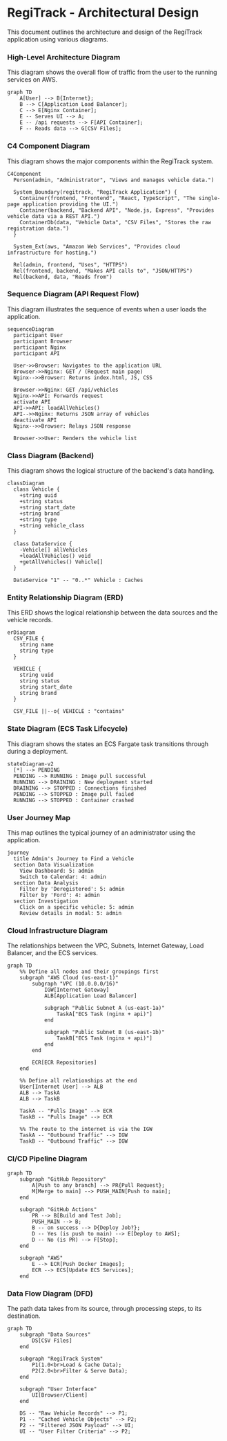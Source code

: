 # RegiTrack - Architectural Design

This document outlines the architecture and design of the RegiTrack application using various diagrams.

### High-Level Architecture Diagram

This diagram shows the overall flow of traffic from the user to the running services on AWS.

```mermaid
graph TD
    A[User] --> B{Internet};
    B --> C[Application Load Balancer];
    C --> E[Nginx Container];
    E -- Serves UI --> A;
    E -- /api requests --> F[API Container];
    F -- Reads data --> G[CSV Files];
```

### C4 Component Diagram

This diagram shows the major components within the RegiTrack system.

```mermaid
C4Component
  Person(admin, "Administrator", "Views and manages vehicle data.")
  
  System_Boundary(regitrack, "RegiTrack Application") {
    Container(frontend, "Frontend", "React, TypeScript", "The single-page application providing the UI.")
    Container(backend, "Backend API", "Node.js, Express", "Provides vehicle data via a REST API.")
    ContainerDb(data, "Vehicle Data", "CSV Files", "Stores the raw registration data.")
  }
  
  System_Ext(aws, "Amazon Web Services", "Provides cloud infrastructure for hosting.")

  Rel(admin, frontend, "Uses", "HTTPS")
  Rel(frontend, backend, "Makes API calls to", "JSON/HTTPS")
  Rel(backend, data, "Reads from")
```

### Sequence Diagram (API Request Flow)

This diagram illustrates the sequence of events when a user loads the application.

```mermaid
sequenceDiagram
  participant User
  participant Browser
  participant Nginx
  participant API
  
  User->>Browser: Navigates to the application URL
  Browser->>Nginx: GET / (Request main page)
  Nginx-->>Browser: Returns index.html, JS, CSS
  
  Browser->>Nginx: GET /api/vehicles
  Nginx->>API: Forwards request
  activate API
  API->>API: loadAllVehicles()
  API-->>Nginx: Returns JSON array of vehicles
  deactivate API
  Nginx-->>Browser: Relays JSON response
  
  Browser->>User: Renders the vehicle list
```

### Class Diagram (Backend)

This diagram shows the logical structure of the backend's data handling.

```mermaid
classDiagram
  class Vehicle {
    +string uuid
    +string status
    +string start_date
    +string brand
    +string type
    +string vehicle_class
  }

  class DataService {
    -Vehicle[] allVehicles
    +loadAllVehicles() void
    +getAllVehicles() Vehicle[]
  }
  
  DataService "1" -- "0..*" Vehicle : Caches
```

### Entity Relationship Diagram (ERD)

This ERD shows the logical relationship between the data sources and the vehicle records.

```mermaid
erDiagram
  CSV_FILE {
    string name
    string type
  }

  VEHICLE {
    string uuid
    string status
    string start_date
    string brand
  }

  CSV_FILE ||--o{ VEHICLE : "contains"
```

### State Diagram (ECS Task Lifecycle)

This diagram shows the states an ECS Fargate task transitions through during a deployment.

```mermaid
stateDiagram-v2
  [*] --> PENDING
  PENDING --> RUNNING : Image pull successful
  RUNNING --> DRAINING : New deployment started
  DRAINING --> STOPPED : Connections finished
  PENDING --> STOPPED : Image pull failed
  RUNNING --> STOPPED : Container crashed
```

### User Journey Map

This map outlines the typical journey of an administrator using the application.

```mermaid
journey
  title Admin's Journey to Find a Vehicle
  section Data Visualization
    View Dashboard: 5: admin
    Switch to Calendar: 4: admin
  section Data Analysis
    Filter by 'Deregistered': 5: admin
    Filter by 'Ford': 4: admin
  section Investigation
    Click on a specific vehicle: 5: admin
    Review details in modal: 5: admin
```

### Cloud Infrastructure Diagram

The relationships between the VPC, Subnets, Internet Gateway, Load Balancer, and the ECS services.

```mermaid
graph TD
    %% Define all nodes and their groupings first
    subgraph "AWS Cloud (us-east-1)"
        subgraph "VPC (10.0.0.0/16)"
            IGW[Internet Gateway]
            ALB[Application Load Balancer]

            subgraph "Public Subnet A (us-east-1a)"
                TaskA["ECS Task (nginx + api)"]
            end

            subgraph "Public Subnet B (us-east-1b)"
                TaskB["ECS Task (nginx + api)"]
            end
        end

        ECR[ECR Repositories]
    end

    %% Define all relationships at the end
    User[Internet User] --> ALB
    ALB --> TaskA
    ALB --> TaskB
    
    TaskA -- "Pulls Image" --> ECR
    TaskB -- "Pulls Image" --> ECR
    
    %% The route to the internet is via the IGW
    TaskA -- "Outbound Traffic" --> IGW
    TaskB -- "Outbound Traffic" --> IGW
```

### CI/CD Pipeline Diagram

```mermaid
graph TD
    subgraph "GitHub Repository"
        A[Push to any branch] --> PR{Pull Request};
        M[Merge to main] --> PUSH_MAIN[Push to main];
    end

    subgraph "GitHub Actions"
        PR --> B[Build and Test Job];
        PUSH_MAIN --> B;
        B -- on success --> D{Deploy Job?};
        D -- Yes (is push to main) --> E[Deploy to AWS];
        D -- No (is PR) --> F[Stop];
    end

    subgraph "AWS"
        E --> ECR[Push Docker Images];
        ECR --> ECS[Update ECS Services];
    end
```

### Data Flow Diagram (DFD)

The path data takes from its source, through processing steps, to its destination.

```mermaid
graph TD
    subgraph "Data Sources"
        DS[CSV Files]
    end

    subgraph "RegiTrack System"
        P1(1.0<br>Load & Cache Data);
        P2(2.0<br>Filter & Serve Data);
    end

    subgraph "User Interface"
        UI[Browser/Client]
    end

    DS -- "Raw Vehicle Records" --> P1;
    P1 -- "Cached Vehicle Objects" --> P2;
    P2 -- "Filtered JSON Payload" --> UI;
    UI -- "User Filter Criteria" --> P2;
```
